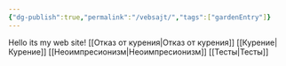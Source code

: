 ```yaml
---
{"dg-publish":true,"permalink":"/vebsajt/","tags":["gardenEntry"]}
---
```


Hello its my web site!
[[Отказ от курения\|Отказ от курения]]
[[Курение\|Курение]]
[[Неоимпресионизм\|Неоимпресионизм]]
[[Тесты\|Тесты]]
